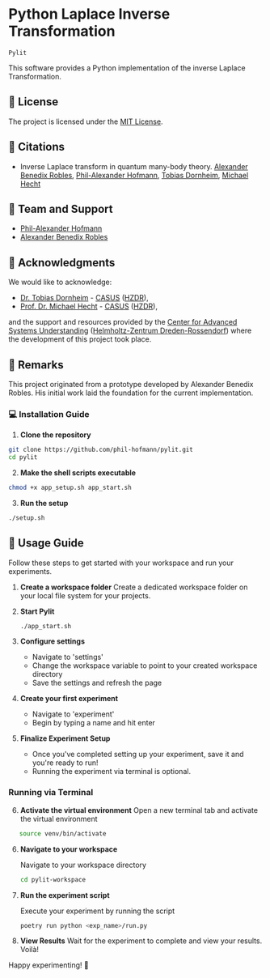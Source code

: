 # Python Laplace Inverse Transformation

`Pylit`

This software provides a Python implementation of the inverse Laplace Transformation.

## 📜 License

The project is licensed under the [MIT License](LICENSE.txt).

## 💬 Citations

- Inverse Laplace transform in quantum many-body theory. [Alexander Benedix Robles](a.benedix-robles@hzdr.de), [Phil-Alexander Hofmann](mailto:philhofmann@outlook.com), [Tobias Dornheim](t.dornheim@hzdr.de), [Michael Hecht](m.hecht@hzdr.de)

## 👥 Team and Support

- [Phil-Alexander Hofmann](https://github.com/philippocalippo/)
- [Alexander Benedix Robles](https://github.com/alexanderbenedix/)

## 🙏 Acknowledgments

We would like to acknowledge:

- [Dr. Tobias Dornheim](https://www.casus.science/de-de/team-members/dr-tobias-dornheim/) - [CASUS](https://www.casus.science/) ([HZDR](https://www.hzdr.de/)),
- [Prof. Dr. Michael Hecht](https://www.casus.science/de-de/team-members/michael-hecht/) - [CASUS](https://www.casus.science/) ([HZDR](https://www.hzdr.de/)),

and the support and resources provided by the [Center for Advanced Systems Understanding](https://www.casus.science/) ([Helmholtz-Zentrum Dreden-Rossendorf](https://www.hzdr.de/)) where the development of this project took place.

## 📝 Remarks

This project originated from a prototype developed by Alexander Benedix Robles. His initial work laid the foundation for the current implementation.

### 💻 Installation Guide

1. **Clone the repository**

```bash
git clone https://github.com/phil-hofmann/pylit.git
cd pylit
```

2. **Make the shell scripts executable**

```bash
chmod +x app_setup.sh app_start.sh
```

3. **Run the setup**

```bash
./setup.sh
```

## 🚀 Usage Guide

Follow these steps to get started with your workspace and run your experiments.

1. **Create a workspace folder**
   Create a dedicated workspace folder on your local file system for your projects.

2. **Start Pylit**

   ```bash
   ./app_start.sh
   ```

3. **Configure settings**

   - Navigate to 'settings'
   - Change the workspace variable to point to your created workspace directory
   - Save the settings and refresh the page

4. **Create your first experiment**

   - Navigate to 'experiment'
   - Begin by typing a name and hit enter

5. **Finalize Experiment Setup**

   - Once you've completed setting up your experiment, save it and you're ready to run!
   - Running the experiment via terminal is optional.

### Running via Terminal

6. **Activate the virtual environment**
   Open a new terminal tab and activate the virtual environment

```bash
   source venv/bin/activate
```

6. **Navigate to your workspace**

   Navigate to your workspace directory

   ```bash
   cd pylit-workspace
   ```

7. **Run the experiment script**

   Execute your experiment by running the script

   ```bash
   poetry run python <exp_name>/run.py
   ```

8. **View Results**
   Wait for the experiment to complete and view your results. Voilà!

Happy experimenting! 🎉
